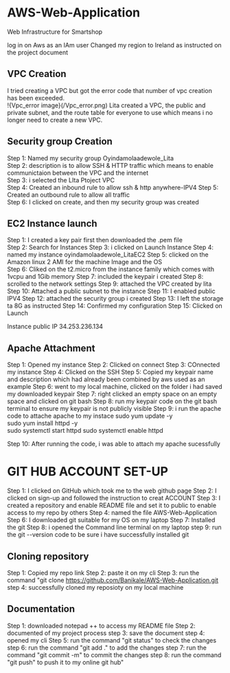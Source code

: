 # AWS-Web-Application 

Web Infrastructure for Smartshop 

log in on Aws as an IAm user Changed my region to Ireland as instructed on the project document 

## VPC Creation 

I tried creating a VPC but got the error code that number of vpc creation has been exceeded.  
!{Vpc_error image}(/Vpc_error.png)
Lita created a VPC, the public and private subnet, and the route table for everyone to use which means i no longer need to create a new VPC. 
 

 

## Security group Creation 

Step 1: Named my security group Oyindamolaadewole_Lita  
Step 2: description is to allow SSH & HTTP traffic which means to enable communictaion between the VPC and the internet  
Step 3:  i selected the LIta Ptoject VPC  
Step 4: Created an inbound rule to allow ssh & http anywhere-IPV4 
Step 5: Created an outbound rule to allow all traffic  
Step 6:  I clicked on create, and then my security group was created 

 
 

## EC2 Instance launch 

Step 1: I created a key pair first then downloaded the .pem file  
Step 2: Search for Instances 
Step 3: i clicked on Launch Instance 
Step 4: named my instance oyindamolaadewole_LitaEC2 
Step 5:  clicked on the Amazon linux 2 AMI for the machine Image and the OS  
Step 6: Cliked on  the t2.micro from the instance family which comes with 1vcpu and 1Gib memory 
Step 7:  included the keypair i created 
Step 8: scrolled to the network settings 
Step 9: attached the VPC created by lita 
Step 10: Attached a public subnet to the instance 
Step 11: I enabled public IPV4 
Step 12: attached the security group i created 
Step 13: I left the storage ta 8G as instructed 
Step 14: Confirmed my configuration 
Step 15: Clicked on Launch 

Instance public IP 34.253.236.134 

 

## Apache Attachment 

Step 1: Opened my instance 
Step 2: Clicked on connect 
Step 3: COnnected my instance
Step 4: Clicked on the SSH 
Step 5: Copied my keypair name and description which had already been combined by aws used as an example 
Step 6: went to my local machine, clicked on the folder i had saved my downloaded keypair 
Step 7: right clicked an empty space on an empty space and clicked on git bash 
Step 8: run my keypair code on the git bash terminal to ensure my keypair is not publicly visible 
Step 9:  i run the apache code to attache apache to my instace 
sudo yum update -y  
sudo yum install httpd -y  
sudo systemctl start httpd 
sudo systemctl enable httpd 

Step 10: After running the code, i was able to attach my apache sucessfully 



# GIT HUB ACCOUNT SET-UP
Step 1: I clicked on GitHub which took me to the web github page
Step 2: I clicked on sign-up and followed the instruction to creat ACCOUNT
Step 3: I created a repository and enable README file and set it to public to enable access to my repo by others
Step 4: named the file AWS-Web-Application
Step 6: I downloaded git suitable for my OS on my laptop
Step 7: Installed the git
Step 8: i opened the Command line terminal on my laptop
step 9: run the git --version code to be sure i have successfully installed git

## Cloning repository
Step 1: Copied my repo link
Step 2: paste it on my cli
Step 3: run the command "git clone https://github.com/Banikale/AWS-Web-Application.git
step 4: successfully cloned my reposioty on my local machine

## Documentation
Step 1: downloaded notepad ++ to access my README file
Step 2: documented of my project process
step 3: save the document
step 4: opened my cli
Step 5: run the command "git status" to check the changes
step 6: run the command "git add ." to add the changes
step 7: run the command "git commit -m" to commit the changes
step 8: run the command "git push" to push it to my online git hub"

